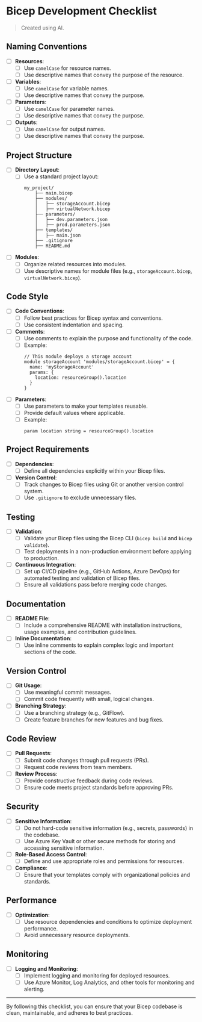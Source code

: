 # Bicep Development Checklist
> Created using AI.
## Naming Conventions

- [ ] **Resources**:
  - [ ] Use `camelCase` for resource names.
  - [ ] Use descriptive names that convey the purpose of the resource.

- [ ] **Variables**:
  - [ ] Use `camelCase` for variable names.
  - [ ] Use descriptive names that convey the purpose.

- [ ] **Parameters**:
  - [ ] Use `camelCase` for parameter names.
  - [ ] Use descriptive names that convey the purpose.

- [ ] **Outputs**:
  - [ ] Use `camelCase` for output names.
  - [ ] Use descriptive names that convey the purpose.

## Project Structure

- [ ] **Directory Layout**:
  - [ ] Use a standard project layout:
    ```
    my_project/
        ├── main.bicep
        ├── modules/
        │   ├── storageAccount.bicep
        │   ├── virtualNetwork.bicep
        ├── parameters/
        │   ├── dev.parameters.json
        │   ├── prod.parameters.json
        ├── templates/
        │   ├── main.json
        ├── .gitignore
        ├── README.md
    ```

- [ ] **Modules**:
  - [ ] Organize related resources into modules.
  - [ ] Use descriptive names for module files (e.g., `storageAccount.bicep`, `virtualNetwork.bicep`).

## Code Style

- [ ] **Code Conventions**:
  - [ ] Follow best practices for Bicep syntax and conventions.
  - [ ] Use consistent indentation and spacing.

- [ ] **Comments**:
  - [ ] Use comments to explain the purpose and functionality of the code.
  - [ ] Example:
    ```bicep
    // This module deploys a storage account
    module storageAccount 'modules/storageAccount.bicep' = {
      name: 'myStorageAccount'
      params: {
        location: resourceGroup().location
      }
    }
    ```

- [ ] **Parameters**:
  - [ ] Use parameters to make your templates reusable.
  - [ ] Provide default values where applicable.
  - [ ] Example:
    ```bicep
    param location string = resourceGroup().location
    ```

## Project Requirements

- [ ] **Dependencies**:
  - [ ] Define all dependencies explicitly within your Bicep files.

- [ ] **Version Control**:
  - [ ] Track changes to Bicep files using Git or another version control system.
  - [ ] Use `.gitignore` to exclude unnecessary files.

## Testing

- [ ] **Validation**:
  - [ ] Validate your Bicep files using the Bicep CLI (`bicep build` and `bicep validate`).
  - [ ] Test deployments in a non-production environment before applying to production.

- [ ] **Continuous Integration**:
  - [ ] Set up CI/CD pipeline (e.g., GitHub Actions, Azure DevOps) for automated testing and validation of Bicep files.
  - [ ] Ensure all validations pass before merging code changes.

## Documentation

- [ ] **README File**:
  - [ ] Include a comprehensive README with installation instructions, usage examples, and contribution guidelines.

- [ ] **Inline Documentation**:
  - [ ] Use inline comments to explain complex logic and important sections of the code.

## Version Control

- [ ] **Git Usage**:
  - [ ] Use meaningful commit messages.
  - [ ] Commit code frequently with small, logical changes.

- [ ] **Branching Strategy**:
  - [ ] Use a branching strategy (e.g., GitFlow).
  - [ ] Create feature branches for new features and bug fixes.

## Code Review

- [ ] **Pull Requests**:
  - [ ] Submit code changes through pull requests (PRs).
  - [ ] Request code reviews from team members.

- [ ] **Review Process**:
  - [ ] Provide constructive feedback during code reviews.
  - [ ] Ensure code meets project standards before approving PRs.

## Security

- [ ] **Sensitive Information**:
  - [ ] Do not hard-code sensitive information (e.g., secrets, passwords) in the codebase.
  - [ ] Use Azure Key Vault or other secure methods for storing and accessing sensitive information.

- [ ] **Role-Based Access Control**:
  - [ ] Define and use appropriate roles and permissions for resources.

- [ ] **Compliance**:
  - [ ] Ensure that your templates comply with organizational policies and standards.

## Performance

- [ ] **Optimization**:
  - [ ] Use resource dependencies and conditions to optimize deployment performance.
  - [ ] Avoid unnecessary resource deployments.

## Monitoring

- [ ] **Logging and Monitoring**:
  - [ ] Implement logging and monitoring for deployed resources.
  - [ ] Use Azure Monitor, Log Analytics, and other tools for monitoring and alerting.

---

By following this checklist, you can ensure that your Bicep codebase is clean, maintainable, and adheres to best practices.
